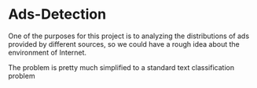 # Ads-Detection

  One of the purposes for this project is to analyzing the distributions of ads
provided by different sources, so we could have a rough idea about the environment of
Internet.

  The problem is pretty much simplified to a standard text classification problem

